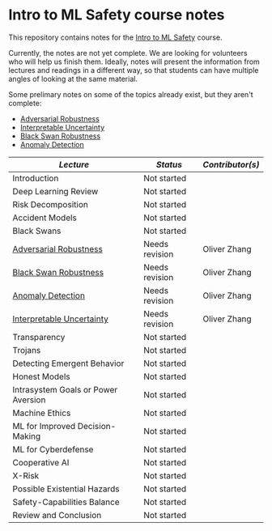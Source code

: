 # Intro to ML Safety course notes

This repository contains notes for the [Intro to ML Safety](https://course.mlsafety.org/) course.

Currently, the notes are not yet complete. We are looking for volunteers who will help us finish them. Ideally, notes will present the information from lectures and readings in a different way, so that students can have multiple angles of looking at the same material.

Some prelimary notes on some of the topics already exist, but they aren't complete:
- [Adversarial Robustness](/Adversarial%20Robustness)
- [Interpretable Uncertainty](/Interpretable%20Uncertainty)
- [Black Swan Robustness](/Black%20Swan%20Robustness)
- [Anomaly Detection](/Anomaly%20Detection)

|    *Lecture*                                              |    *Status*    | *Contributor(s)* |
|-----------------------------------------------------------|----------------|------------------|
| Introduction                                              | Not started    |                  |
| Deep Learning Review                                      | Not started    |                  |
| Risk Decomposition                                        | Not started    |                  |
| Accident Models                                           | Not started    |                  |
| Black Swans                                               | Not started    |                  |
| [Adversarial Robustness](/Adversarial%20Robustness)       | Needs revision | Oliver Zhang     |
| [Black Swan Robustness](/Black%20Swan%20Robustness)       | Needs revision | Oliver Zhang     |
| [Anomaly Detection](/Anomaly%20Detection)                 | Needs revision | Oliver Zhang     |
| [Interpretable Uncertainty](/Interpretable%20Uncertainty) | Needs revision | Oliver Zhang     |
| Transparency                                              | Not started    |                  |
| Trojans                                                   | Not started    |                  |
| Detecting Emergent Behavior                               | Not started    |                  |
| Honest Models                                             | Not started    |                  |
| Intrasystem Goals or Power Aversion                       | Not started    |                  |
| Machine Ethics                                            | Not started    |                  |
| ML for Improved Decision-Making                           | Not started    |                  |
| ML for Cyberdefense                                       | Not started    |                  |
| Cooperative AI                                            | Not started    |                  |
| X-Risk                                                    | Not started    |                  |
| Possible Existential Hazards                              | Not started    |                  |
| Safety-Capabilities Balance                               | Not started    |                  |
| Review and Conclusion                                     | Not started    |                  |
